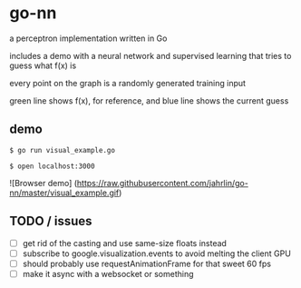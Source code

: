 # go-nn

a perceptron implementation written in Go

includes a demo with a neural network and supervised learning that tries to guess what f(x) is

every point on the graph is a randomly generated training input

green line shows f(x), for reference, and blue line shows the current guess
 
## demo 
`$ go run visual_example.go`

`$ open localhost:3000`

![Browser demo]
(https://raw.githubusercontent.com/jahrlin/go-nn/master/visual_example.gif)

## TODO / issues
- [ ] get rid of the casting and use same-size floats instead
- [ ] subscribe to google.visualization.events to avoid melting the client GPU
- [ ] should probably use requestAnimationFrame for that sweet 60 fps
- [ ] make it async with a websocket or something
